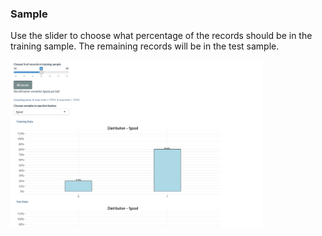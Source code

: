 

### Sample

Use the slider to choose what percentage of the records should be in the training sample. The remaining records will be in the test sample.

<img src="www/sample-choose.png" title="Sampling" alt="Sampling" width="80%" />


